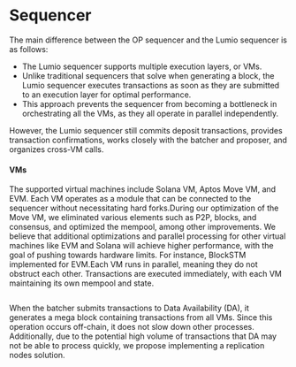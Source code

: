# Sequencer

The main difference between the OP sequencer and the Lumio sequencer is as follows:

* The Lumio sequencer supports multiple execution layers, or VMs.
* Unlike traditional sequencers that solve when generating a block, the Lumio sequencer executes transactions as soon as they are submitted to an execution layer for optimal performance.
* This approach prevents the sequencer from becoming a bottleneck in orchestrating all the VMs, as they all operate in parallel independently.

However, the Lumio sequencer still commits deposit transactions, provides transaction confirmations, works closely with the batcher and proposer, and organizes cross-VM calls.

#### VMs <a href="#vms" id="vms"></a>

The supported virtual machines include Solana VM, Aptos Move VM, and EVM. Each VM operates as a module that can be connected to the sequencer without necessitating hard forks.During our optimization of the Move VM, we eliminated various elements such as P2P, blocks, and consensus, and optimized the mempool, among other improvements. We believe that additional optimizations and parallel processing for other virtual machines like EVM and Solana will achieve higher performance, with the goal of pushing towards hardware limits. For instance, BlockSTM implemented for EVM.Each VM runs in parallel, meaning they do not obstruct each other. Transactions are executed immediately, with each VM maintaining its own mempool and state.

<figure><img src="https://files.gitbook.com/v0/b/gitbook-x-prod.appspot.com/o/spaces%2FPBlZgx8D3RID7xEdotf8%2Fuploads%2FPOQvTROAGpAgmkQ0cRFo%2FUntitled%20Diagram.drawio%20(11).svg?alt=media&#x26;token=75266850-7f4f-4e39-9253-5fa4a6fb5809" alt=""><figcaption></figcaption></figure>

When the batcher submits transactions to Data Availability (DA), it generates a mega block containing transactions from all VMs. Since this operation occurs off-chain, it does not slow down other processes. Additionally, due to the potential high volume of transactions that DA may not be able to process quickly, we propose implementing a replication nodes solution.
